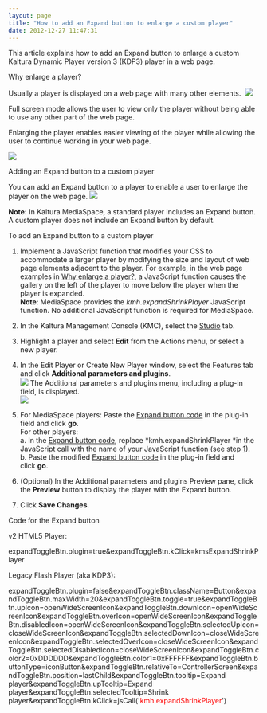 ```yaml
---
layout: page
title: "How to add an Expand button to enlarge a custom player"
date: 2012-12-27 11:47:31
---
```


This article explains how to add an Expand button to enlarge a custom Kaltura Dynamic Player version 3 (KDP3) player in a web page.

<p class="mce-heading-2">
  <a name="Whyenlargeaplayer"></a>Why enlarge a player?
</p>

Usually a player is displayed on a web page with many other elements.  <img src="{{site.url}}/assets/913">

Full screen mode allows the user to view only the player without being able to use any other part of the web page. 

Enlarging the player enables easier viewing of the player while allowing the user to continue working in your web page.  

<img src="{{site.url}}/assets/914">

<p class="mce-heading-2">
  Adding an Expand button to a custom player
</p>

You can add an Expand button to a player to enable a user to enlarge the player on the web page. <img src="{{site.url}}/assets/910">

<p class="mce-note-graphic">
  <strong>Note:</strong> In Kaltura MediaSpace, a standard player includes an Expand button. A custom player does not include an Expand button by default. 
</p>

<p class="mce-procedure">
  <span>To add an Expand button to a custom player</span>
</p>

1.  <a name="JavaScriptfunction"></a>Implement a JavaScript function that modifies your CSS to accommodate a larger player by modifying the size and layout of web page elements adjacent to the player. For example, in the web page examples in [Why enlarge a player?][1], a JavaScript function causes the gallery on the left of the player to move below the player when the player is expanded.  
    **Note**: MediaSpace provides the *kmh.expandShrinkPlayer* JavaScript function. No additional JavaScript function is required for MediaSpace.
2.  In the Kaltura Management Console (KMC), select the <a href="http://www.kaltura.com/index.php/kmc/kmc4#studio%7CplayersList" target="_blank">Studio</a> tab.
3.  Highlight a player and select **Edit** from the Actions menu, or select a new player.
4.  In the Edit Player or Create New Player window, select the Features tab and click **Additional parameters and plugins**. <span><br /></span><img src="{{site.url}}/assets/916">
    The Additional parameters and plugins menu, including a plug-in field, is displayed.  
    <img src="{{site.url}}/assets/915">
      
    
5.  For MediaSpace players: Paste the [Expand button code][2] in the plug-in field and click **go**.  
    For other players:   
    a. In the [Expand button code][2], replace *kmh.expandShrinkPlayer *in the JavaScript call with the name of your JavaScript function (see step [1][3]).   
    b. Paste the modified [Expand button code][2] in the plug-in field and click **go**.
6.  (Optional) In the Additional parameters and plugins Preview pane, click the **Preview** button to display the player with the Expand button.
7.  Click **Save Changes**.

 [1]: #Whyenlargeaplayer
 [2]: #Expandbuttoncode
 [3]: #JavaScriptfunction

<p class="mce-heading-3">
  <a name="Expandbuttoncode"></a>Code for the Expand button 
</p>

<p class="mce-sub-heading">
  v2 HTML5 Player: 
</p>

expandToggleBtn.plugin=true&expandToggleBtn.kClick=kmsExpandShrinkPlayer

<p class="mce-sub-heading">
  Legacy Flash Player (aka KDP3):
</p>

expandToggleBtn.plugin=false&expandToggleBtn.className=Button&expandToggleBtn.maxWidth=20&expandToggleBtn.toggle=true&expandToggleBtn.upIcon=openWideScreenIcon&expandToggleBtn.downIcon=openWideScreenIcon&expandToggleBtn.overIcon=openWideScreenIcon&expandToggleBtn.disabledIcon=openWideScreenIcon&expandToggleBtn.selectedUpIcon=closeWideScreenIcon&expandToggleBtn.selectedDownIcon=closeWideScreenIcon&expandToggleBtn.selectedOverIcon=closeWideScreenIcon&expandToggleBtn.selectedDisabledIcon=closeWideScreenIcon&expandToggleBtn.color2=0xDDDDDD&expandToggleBtn.color1=0xFFFFFF&expandToggleBtn.buttonType=iconButton&expandToggleBtn.relativeTo=ControllerScreen&expandToggleBtn.position=lastChild&expandToggleBtn.tooltip=Expand player&expandToggleBtn.upTooltip=Expand player&expandToggleBtn.selectedTooltip=Shrink player&expandToggleBtn.kClick=jsCall('<span style="color: #ff0000;">kmh.expandShrinkPlayer</span>')

 